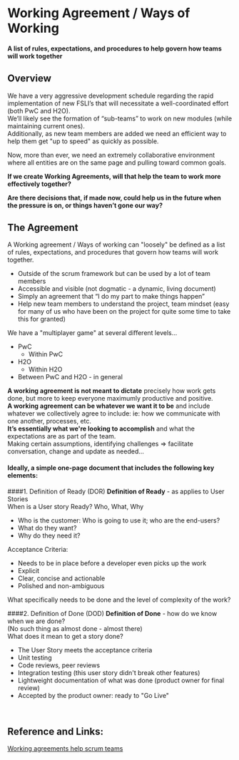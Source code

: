 # Working Agreement / Ways of Working
#### A list of rules, expectations, and procedures to help govern how teams will work together

## Overview
We have a very aggressive development schedule regarding the rapid implementation of new FSLI’s that will necessitate a well-coordinated effort  (both PwC and H2O).<br/>
We’ll likely see the formation of “sub-teams” to work on new modules (while maintaining current ones).<br/>
Additionally, as new team members are added we need an efficient way to help them get "up to speed" as quickly as possible.

Now, more than ever, we need an extremely collaborative environment where all entities are on the same page and pulling toward common goals.

**If we create Working Agreements, will that help the team to work more effectively together?**

**Are there decisions that, if made now, could help us in the future when the pressure is on, or things haven’t gone our way?**

## The Agreement
A Working agreement / Ways of working can "loosely" be defined as a list of rules, expectations, and procedures that govern how teams will work together.
- Outside of the scrum framework but can be used by a lot of team members
- Accessible and visible (not dogmatic -  a dynamic, living document)
- Simply an agreement that “I do my part to make things happen”
- Help new team members to understand the project, team mindset (easy for many of us who have been on the project for quite some time to take this for granted)

We have a "multiplayer game" at several different levels...
- PwC
    - Within PwC
- H2O
    - Within H2O
- Between PwC and H2O - in general

**A working agreement is not meant to dictate** precisely how work gets done, but more to keep everyone maximumly productive and positive.<br/>
**A working agreement can be whatever we want it to be** and include whatever we collectively agree to include: ie:  how we communicate with one another, processes, etc.<br/>
**It’s essentially what we're looking to accomplish** and what the expectations are as part of the team.<br/>
Making certain assumptions, identifying challenges => facilitate conversation, change and update as needed...

#### Ideally, a simple one-page document that includes the following key elements:
####1. Definition of Ready (DOR)
**Definition of Ready** - as applies to User Stories<br/>
When is a User story Ready?
Who, What, Why
- Who is the customer: Who is going to use it; who are the end-users?
- What do they want?
- Why do they need it?

Acceptance Criteria:
- Needs to be in place before a developer even picks up the work
- Explicit
- Clear, concise and actionable
- Polished and non-ambiguous

What specifically needs to be done and the level of complexity of the work?

####2. Definition of Done (DOD)
**Definition of Done** - how do we know when we are done?<br/>
(No such thing as almost done - almost there)<br/>
What does it mean to get a story done?
- The User Story meets the acceptance criteria
- Unit testing
- Code reviews, peer reviews
- Integration testing (this user story didn't break other features)
- Lightweight documentation of what was done (product owner for final review)
- Accepted by the product owner: ready to "Go Live"

<br/>

## Reference and Links:
[Working agreements help scrum teams](https://www.clearlyagileinc.com/agile-blog/how-working-agreements-help-scrum-teams)
